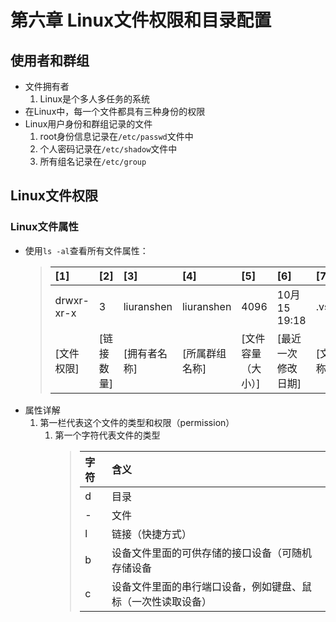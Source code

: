 # 第六章 Linux文件权限和目录配置

## 使用者和群组

+ 文件拥有者
    1. Linux是个多人多任务的系统
+ 在Linux中，每一个文件都具有三种身份的权限
+ Linux用户身份和群组记录的文件
    1. root身份信息记录在`/etc/passwd`文件中
    2. 个人密码记录在`/etc/shadow`文件中
    3. 所有组名记录在`/etc/group`

## Linux文件权限

### Linux文件属性

+ 使用`ls -al`查看所有文件属性：
    >\[1\]|\[2\]|\[3\]|\[4\]|\[5\]|\[6\]|\[7\]
    >|:---|:----|:----|:----|:----|:----|:---|
    >drwxr-xr-x|3|liuranshen|liuranshen|4096|10月 15 19:18|.vscode
    >\[文件权限\]|\[链接数量\]|\[拥有者名称\]|\[所属群组名称\]|\[文件容量（大小）\]|\[最近一次修改日期\]|\[文档名称\]
+ 属性详解
    1. 第一栏代表这个文件的类型和权限（permission）
        1. 第一个字符代表文件的类型
            >字符|含义
            >|:--|:--|
            >d|目录
            >-|文件
            >l|链接（快捷方式）
            >b|设备文件里面的可供存储的接口设备（可随机存储设备
            >c|设备文件里面的串行端口设备，例如键盘、鼠标（一次性读取设备）
